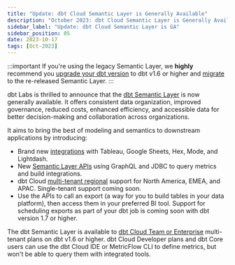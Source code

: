 ```yaml
---
title: "Update: dbt Cloud Semantic Layer is Generally Available"
description: "October 2023: dbt Cloud Semantic Layer is Generally Available for all users"
sidebar_label: "Update: dbt Cloud Semantic Layer is GA"
sidebar_position: 05
date: 2023-10-17
tags: [Oct-2023]
---
```


:::important
If you're using the legacy Semantic Layer, we **highly** recommend you [upgrade your dbt version](/docs/dbt-versions/upgrade-core-in-cloud) to dbt v1.6 or higher and [migrate](/guides/migration/sl-migration) to the re-released Semantic Layer.
:::

dbt Labs is thrilled to announce that the [dbt Semantic Layer](/docs/use-dbt-semantic-layer/dbt-sl) is now generally available. It offers consistent data organization, improved governance, reduced costs, enhanced efficiency, and accessible data for better decision-making and collaboration across organizations.

It aims to bring the best of modeling and semantics to downstream applications by introducing:

- Brand new [integrations](/docs/use-dbt-semantic-layer/avail-sl-integrations) with Tableau, Google Sheets, Hex, Mode, and Lightdash.
- New [Semantic Layer APIs](/docs/dbt-cloud-apis/sl-api-overview) using GraphQL and JDBC to query metrics and build integrations.
- dbt Cloud [multi-tenant regional](/docs/cloud/about-cloud/regions-ip-addresses) support for North America, EMEA, and APAC. Single-tenant support coming soon.
- Use the APIs to call an export (a way for you to build tables in your data platform), then access them in your preferred BI tool. Support for scheduling exports as part of your dbt job is coming soon with dbt version 1.7 or higher.

The dbt Semantic Layer is available to [dbt Cloud Team or Enterprise](https://www.getdbt.com/) multi-tenant plans on dbt v1.6 or higher. dbt Cloud Developer plans and dbt Core users can use the dbt Cloud IDE or MetricFlow CLI to define metrics, but won't be able to query them with integrated tools.


<Lightbox src="/img/docs/dbt-cloud/semantic-layer/sl-architecture.jpg" width="75%" title="The universal dbt Semantic Layer connecting to integration tools."/>



